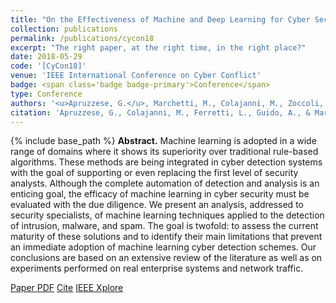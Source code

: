 ```yaml
---
title: "On the Effectiveness of Machine and Deep Learning for Cyber Security"
collection: publications
permalink: /publications/cycon18
excerpt: "The right paper, at the right time, in the right place?"
date: 2018-05-29
code: '[CyCon18]'
venue: 'IEEE International Conference on Cyber Conflict'
badge: <span class='badge badge-primary'>Conference</span>
type: Conference
authors: '<u>Apruzzese, G.</u>, Marchetti, M., Colajanni, M., Zoccoli, G. G.'
citation: 'Apruzzese, G., Colajanni, M., Ferretti, L., Guido, A., & Marchetti, M. (2018, May). "On the Effectiveness of Machine and Deep Learning for Cyber Security". In <i>2018 10th International Conference on Cyber Conflict (CyCon)</i> (pp. 371-390). IEEE.'
---
```

{% include base_path %}
<b>Abstract.</b> Machine learning is adopted in a wide range of domains where it shows its superiority over traditional rule-based algorithms. These methods are being integrated in cyber detection systems with the goal of supporting or even replacing the first level of security analysts. Although the complete automation of detection and analysis is an enticing goal, the efficacy of machine learning in cyber security must be evaluated with the due diligence. We present an analysis, addressed to security specialists, of machine learning techniques applied to the detection of intrusion, malware, and spam. The goal is twofold: to assess the current maturity of these solutions and to identify their main limitations that prevent an immediate adoption of machine learning cyber detection schemes. Our conclusions are based on an extensive review of the literature as well as on experiments performed on real enterprise systems and network traffic.

<a class="btn btn-outline-primary my-1 mr-1 btn-sm" href="{{ base_path }}/files/papers/cycon18/cycon18.pdf" target="_blank" rel="noopener">Paper PDF</a> 
<a class="btn btn-outline-primary my-1 mr-1 btn-sm" href="{{ base_path }}/files/papers/cycon18/cycon18_cite.html" target="_blank" rel="noopener">Cite</a> 
<a class="btn btn-outline-primary my-1 mr-1 btn-sm" href="https://ieeexplore.ieee.org/abstract/document/8405026" target="_blank" rel="noopener">IEEE Xplore</a> 
